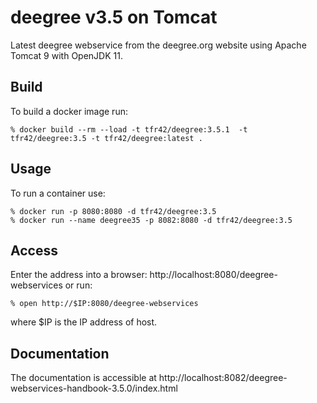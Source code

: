 # deegree v3.5 on Tomcat 

Latest deegree webservice from the deegree.org website using Apache Tomcat 9 with OpenJDK 11.

## Build

To build a docker image run:

    % docker build --rm --load -t tfr42/deegree:3.5.1  -t tfr42/deegree:3.5 -t tfr42/deegree:latest .

## Usage

To run a container use:

    % docker run -p 8080:8080 -d tfr42/deegree:3.5
    % docker run --name deegree35 -p 8082:8080 -d tfr42/deegree:3.5

## Access

Enter the address into a browser: http://localhost:8080/deegree-webservices or run:

    % open http://$IP:8080/deegree-webservices

where $IP is the IP address of host.

## Documentation

The documentation is accessible at http://localhost:8082/deegree-webservices-handbook-3.5.0/index.html